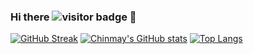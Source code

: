 ### Hi there ![visitor badge](https://visitor-badge.glitch.me/badge?page_id=Chinmay1292.visitor-badge) 👋 
[![GitHub Streak](http://github-readme-streak-stats.herokuapp.com?user=Chinmay1292&theme=tokyonight_duo&hide_border=true&date_format=M%20j%5B%2C%20Y%5D)](https://git.io/streak-stats)
[![Chinmay's GitHub stats](https://github-readme-stats.vercel.app/api?username=Chinmay1292)](https://github.com/anuraghazra/github-readme-stats)
[![Top Langs](https://github-readme-stats.vercel.app/api/top-langs/?username=Chinmay1292&layout=compact)](https://github.com/anuraghazra/github-readme-stats)
